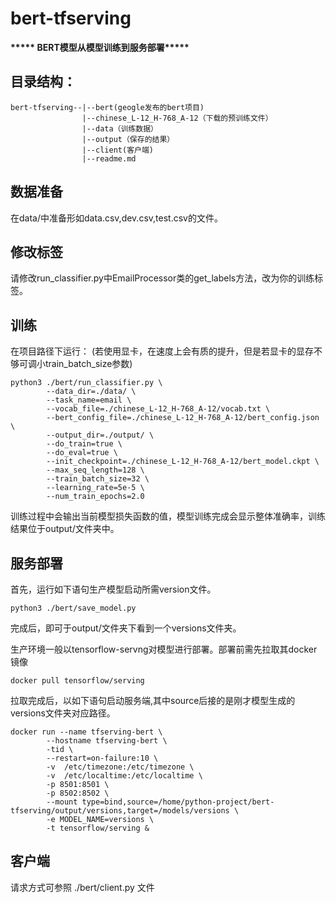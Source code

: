 # bert-tfserving

**\*\*\*\*\* BERT模型从模型训练到服务部署\*\*\*\*\***

## 目录结构：

```
bert-tfserving--|--bert(geogle发布的bert项目)
                |--chinese_L-12_H-768_A-12（下载的预训练文件）
                |--data（训练数据）
                |--output（保存的结果）
                |--client(客户端)
                |--readme.md
```
## 数据准备

在data/中准备形如data.csv,dev.csv,test.csv的文件。

## 修改标签

请修改run_classifier.py中EmailProcessor类的get_labels方法，改为你的训练标签。

## 训练

在项目路径下运行：
(若使用显卡，在速度上会有质的提升，但是若显卡的显存不够可调小train_batch_size参数)
```
python3 ./bert/run_classifier.py \
        --data_dir=./data/ \
        --task_name=email \
        --vocab_file=./chinese_L-12_H-768_A-12/vocab.txt \
        --bert_config_file=./chinese_L-12_H-768_A-12/bert_config.json \
        --output_dir=./output/ \
        --do_train=true \
        --do_eval=true \
        --init_checkpoint=./chinese_L-12_H-768_A-12/bert_model.ckpt \
        --max_seq_length=128 \
        --train_batch_size=32 \
        --learning_rate=5e-5 \
        --num_train_epochs=2.0
```
训练过程中会输出当前模型损失函数的值，模型训练完成会显示整体准确率，训练结果位于output/文件夹中。

## 服务部署

首先，运行如下语句生产模型启动所需version文件。

```
python3 ./bert/save_model.py
```
完成后，即可于output/文件夹下看到一个versions文件夹。

生产环境一般以tensorflow-servng对模型进行部署。部署前需先拉取其docker镜像

```
docker pull tensorflow/serving
```

拉取完成后，以如下语句启动服务端,其中source后接的是刚才模型生成的versions文件夹对应路径。

```
docker run --name tfserving-bert \
        --hostname tfserving-bert \
        -tid \
        --restart=on-failure:10 \
        -v  /etc/timezone:/etc/timezone \
        -v  /etc/localtime:/etc/localtime \
        -p 8501:8501 \
        -p 8502:8502 \
        --mount type=bind,source=/home/python-project/bert-tfserving/output/versions,target=/models/versions \
        -e MODEL_NAME=versions \
        -t tensorflow/serving &
```
## 客户端

请求方式可参照 ./bert/client.py 文件